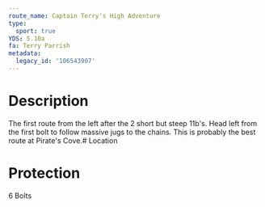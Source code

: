 ```yaml
---
route_name: Captain Terry's High Adventure
type:
  sport: true
YDS: 5.10a
fa: Terry Parrish
metadata:
  legacy_id: '106543907'
---
```

# Description
The first route from the left after the 2 short but steep 11b's.  Head left from the first bolt to follow massive jugs to the chains.  This is probably the best route at Pirate's Cove.# Location
# Protection
6 Bolts